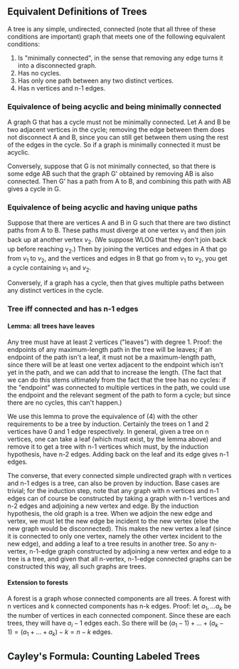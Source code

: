 ## Equivalent Definitions of Trees
A tree is any simple, undirected, connected (note that all three of these conditions are important) graph that meets one of the following equivalent conditions:
1. Is "minimally connected", in the sense that removing any edge turns it into a disconnected graph.
2. Has no cycles.
3. Has only one path between any two distinct vertices.
4. Has n vertices and n-1 edges. 
### Equivalence of being acyclic and being minimally connected
A graph G that has a cycle must not be minimally connected. Let A and B be two adjacent vertices in the cycle; removing the edge between them does not disconnect A and B, since you can still get between them using the rest of the edges in the cycle. So if a graph is minimally connected it must be acyclic.

Conversely, suppose that G is not minimally connected, so that there is some edge AB such that the graph G' obtained by removing AB is also connected. Then G' has a path from A to B, and combining this path with AB gives a cycle in G. 
### Equivalence of being acyclic and having unique paths 
Suppose that there are vertices A and B in G such that there are two distinct paths from A to B. These paths must diverge at one vertex $v_1$ and then join back up at another vertex $v_2$. (We suppose WLOG that they don't join back up before reaching $v_2$.) Then by joining the vertices and edges in A that go from $v_1$ to $v_2$, and the vertices and edges in B that go from $v_1$ to $v_2$, you get a cycle containing $v_1$ and $v_2$. 

Conversely, if a graph has a cycle, then that gives multiple paths between any distinct vertices in the cycle. 
### Tree iff connected and has n-1 edges
#### Lemma: all trees have leaves
Any tree must have at least 2 vertices ("leaves") with degree 1. Proof: the endpoints of any maximum-length path in the tree will be leaves; if an endpoint of the path isn't a leaf, it must not be a maximum-length path, since there will be at least one vertex adjacent to the endpoint which isn't yet in the path, and we can add that to increase the length. (The fact that we can do this stems ultimately from the fact that the tree has no cycles: if the "endpoint" was connected to multiple vertices in the path, we could use the endpoint and the relevant segment of the path to form a cycle; but since there are no cycles, this can't happen.)

We use this lemma to prove the equivalence of (4) with the other requirements to be a tree by induction. Certainly the trees on 1 and 2 vertices have 0 and 1 edge respectively. In general, given a tree on n vertices, one can take a leaf (which must exist, by the lemma above) and remove it to get a tree with n-1 vertices which must, by the induction hypothesis, have n-2 edges. Adding back on the leaf and its edge gives n-1 edges. 

The converse, that every connected simple undirected graph with n vertices and n-1 edges is a tree, can also be proven by induction. Base cases are trivial; for the induction step, note that any graph with n vertices and n-1 edges can of course be constructed by taking a graph with n-1 vertices and n-2 edges and adjoining a new vertex and edge. By the induction hypothesis, the old graph is a tree. When we adjoin the new edge and vertex, we must let the new edge be incident to the new vertex (else the new graph would be disconnected). This makes the new vertex a leaf (since it is connected to only one vertex, namely the other vertex incident to the new edge), and adding a leaf to a tree results in another tree. So any n-vertex, n-1-edge graph constructed by adjoining a new vertex and edge to a tree is a tree, and given that all n-vertex, n-1-edge connected graphs can be constructed this way, all such graphs are trees. 
#### Extension to forests
A forest is a graph whose connected components are all trees. A forest with n vertices and k connected components has n-k edges. Proof: let $a_1, \dots a_k$ be the number of vertices in each connected component. Since these are each trees, they will have $a_i - 1$ edges each. So there will be $(a_1 - 1) + \dots + (a_k - 1) = (a_1 + \dots + a_k) - k = n - k$ edges. 

## Cayley's Formula: Counting Labeled Trees
